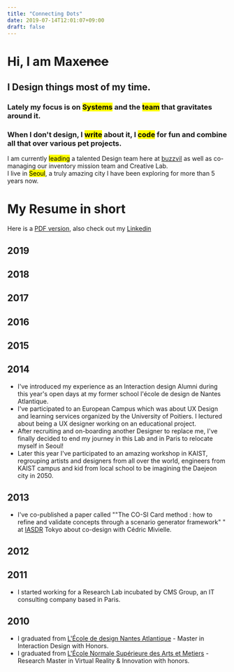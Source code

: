 ```yaml
---
title: "Connecting Dots"
date: 2019-07-14T12:01:07+09:00
draft: false
---
```



# Hi, I am Max~~ence~~  
## I Design things most of my time.
### Lately my focus is on <mark>Systems</mark> and the <mark>team</mark> that gravitates around it.
### When I don't design, I <mark>write</mark> about it, I <mark>code</mark> for fun and combine all that over various pet projects.
I am currently <mark>leading</mark> a talented Design team here at [buzzvil](https://www.buzzvil.com/ "Title") as well as co-managing our inventory mission team and Creative Lab.  
I live in <mark>Seoul</mark>, a truly amazing city I have been exploring for more than 5 years now.

# My Resume in short
Here is a [PDF version](#), also check out my [Linkedin](https://www.linkedin.com/in/mmaxence/)
## 2019

## 2018

## 2017

## 2016

## 2015

## 2014
* I've introduced my experience as an Interaction design Alumni during this year's open days at my former school l'école de design de Nantes Atlantique.
* I've participated to an European Campus which was about UX Design and learning services organized by the University of Poitiers. I lectured about being a UX designer working on an educational project.
* After recruiting and on-boarding another Designer to replace me, I've finally decided to end my journey in this Lab and in Paris to relocate myself in Seoul!
* Later this year I've participated to an amazing workshop in KAIST, regrouping artists and designers from all over the world, engineers from KAIST campus and kid from local school to be imagining the Daejeon city in 2050. 

## 2013
* I've co-published a paper called ""The CO-SI Card method : how to refine and validate concepts through a scenario generator framework" " at [IASDR](https://iasdr.net/) Tokyo about co-design with Cédric Mivielle.

## 2012

## 2011

* I started working for a Research Lab incubated by CMS Group, an IT consulting company based in Paris.

## 2010

* I graduated from [L'École de design Nantes Atlantique](https://wwww.lecolededesign.com) - Master in Interaction Design with Honors.  
* I graduated from [L'École Normale Supérieure des Arts et Metiers](https://artsetmetiers.fr/en) - Research Master in Virtual Reality & Innovation with honors.
